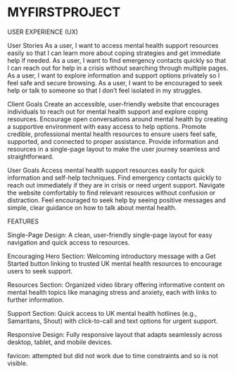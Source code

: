 # MYFIRSTPROJECT

USER EXPERIENCE (UX)

User Stories
As a user, I want to access mental health support resources easily so that I can learn more about coping strategies and get immediate help if needed.
As a user, I want to find emergency contacts quickly so that I can reach out for help in a crisis without searching through multiple pages.
As a user, I want to explore information and support options privately so I feel safe and secure browsing.
As a user, I want to be encouraged to seek help or talk to someone so that I don’t feel isolated in my struggles.

Client Goals
Create an accessible, user-friendly website that encourages individuals to reach out for mental health support and explore coping resources.
Encourage open conversations around mental health by creating a supportive environment with easy access to help options.
Promote credible, professional mental health resources to ensure users feel safe, supported, and connected to proper assistance.
Provide information and resources in a single-page layout to make the user journey seamless and straightforward.

User Goals
Access mental health support resources easily for quick information and self-help techniques.
Find emergency contacts quickly to reach out immediately if they are in crisis or need urgent support.
Navigate the website comfortably to find relevant resources without confusion or distraction.
Feel encouraged to seek help by seeing positive messages and simple, clear guidance on how to talk about mental health.

FEATURES

Single-Page Design: A clean, user-friendly single-page layout for easy navigation and quick access to resources.

Encouraging Hero Section: Welcoming introductory message with a Get Started button linking to trusted UK mental health resources to encourage users to seek support.

Resources Section: Organized video library offering informative content on mental health topics like managing stress and anxiety, each with links to further information.

Support Section: Quick access to UK mental health hotlines (e.g., Samaritans, Shout) with click-to-call and text options for urgent support.

Responsive Design: Fully responsive layout that adapts seamlessly across desktop, tablet, and mobile devices.

favicon: attempted but did not work due to time constraints and so is not visible.
